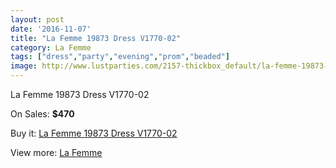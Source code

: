 ```yaml
---
layout: post
date: '2016-11-07'
title: "La Femme 19873 Dress V1770-02"
category: La Femme
tags: ["dress","party","evening","prom","beaded"]
image: http://www.lustparties.com/2157-thickbox_default/la-femme-19873-dress-v1770-02.jpg
---
```

La Femme 19873 Dress V1770-02

On Sales: **$470**
<a href="https://www.lustparties.com/en/la-femme/690-la-femme-19873-dress-v1770-02.html"><amp-img layout="responsive" width="600" height="600" src="//www.lustparties.com/2157-thickbox_default/la-femme-19873-dress-v1770-02.jpg" alt="La Femme 19873 Dress V1770-02 0" /></a>
<a href="https://www.lustparties.com/en/la-femme/690-la-femme-19873-dress-v1770-02.html"><amp-img layout="responsive" width="600" height="600" src="//www.lustparties.com/2158-thickbox_default/la-femme-19873-dress-v1770-02.jpg" alt="La Femme 19873 Dress V1770-02 1" /></a>
<a href="https://www.lustparties.com/en/la-femme/690-la-femme-19873-dress-v1770-02.html"><amp-img layout="responsive" width="600" height="600" src="//www.lustparties.com/2159-thickbox_default/la-femme-19873-dress-v1770-02.jpg" alt="La Femme 19873 Dress V1770-02 2" /></a>
<a href="https://www.lustparties.com/en/la-femme/690-la-femme-19873-dress-v1770-02.html"><amp-img layout="responsive" width="600" height="600" src="//www.lustparties.com/2160-thickbox_default/la-femme-19873-dress-v1770-02.jpg" alt="La Femme 19873 Dress V1770-02 3" /></a>
<a href="https://www.lustparties.com/en/la-femme/690-la-femme-19873-dress-v1770-02.html"><amp-img layout="responsive" width="600" height="600" src="//www.lustparties.com/2161-thickbox_default/la-femme-19873-dress-v1770-02.jpg" alt="La Femme 19873 Dress V1770-02 4" /></a>

Buy it: [La Femme 19873 Dress V1770-02](https://www.lustparties.com/en/la-femme/690-la-femme-19873-dress-v1770-02.html "La Femme 19873 Dress V1770-02")

View more: [La Femme](https://www.lustparties.com/en/4-la-femme "La Femme")